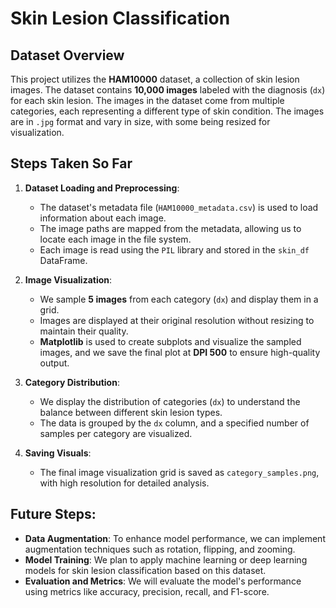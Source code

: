 # Skin Lesion Classification

## Dataset Overview
This project utilizes the **HAM10000** dataset, a collection of skin lesion images. The dataset contains **10,000 images** labeled with the diagnosis (`dx`) for each skin lesion. The images in the dataset come from multiple categories, each representing a different type of skin condition. The images are in `.jpg` format and vary in size, with some being resized for visualization.

## Steps Taken So Far

1. **Dataset Loading and Preprocessing**:
   - The dataset's metadata file (`HAM10000_metadata.csv`) is used to load information about each image.
   - The image paths are mapped from the metadata, allowing us to locate each image in the file system.
   - Each image is read using the `PIL` library and stored in the `skin_df` DataFrame.

2. **Image Visualization**:
   - We sample **5 images** from each category (`dx`) and display them in a grid.
   - Images are displayed at their original resolution without resizing to maintain their quality.
   - **Matplotlib** is used to create subplots and visualize the sampled images, and we save the final plot at **DPI 500** to ensure high-quality output.

3. **Category Distribution**:
   - We display the distribution of categories (`dx`) to understand the balance between different skin lesion types.
   - The data is grouped by the `dx` column, and a specified number of samples per category are visualized.

4. **Saving Visuals**:
   - The final image visualization grid is saved as `category_samples.png`, with high resolution for detailed analysis.

## Future Steps:
- **Data Augmentation**: To enhance model performance, we can implement augmentation techniques such as rotation, flipping, and zooming.
- **Model Training**: We plan to apply machine learning or deep learning models for skin lesion classification based on this dataset.
- **Evaluation and Metrics**: We will evaluate the model's performance using metrics like accuracy, precision, recall, and F1-score.

